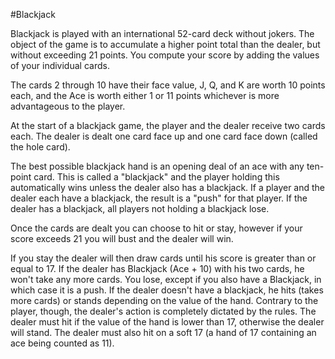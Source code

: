 

#Blackjack

Blackjack is played with an international 52-card deck without jokers. The object of the game is to accumulate a higher point total than the dealer, but without exceeding 21 points. You compute your score by adding the values of your individual cards.

The cards 2 through 10 have their face value, J, Q, and K are worth 10 points each, and the Ace is worth either 1 or 11 points whichever is more advantageous to the player.

At the start of a blackjack game, the player and the dealer receive two cards each. The dealer is dealt one card face up and one card face down (called the hole card).

The best possible blackjack hand is an opening deal of an ace with any ten-point card. This is called a "blackjack" and the player holding this automatically wins unless the dealer also has a blackjack. If a player and the dealer each have a blackjack, the result is a "push" for that player. If the dealer has a blackjack, all players not holding a blackjack lose.

Once the cards are dealt you can choose to hit or stay, however if your score exceeds 21 you will bust and the dealer will win.

If you stay the dealer will then draw cards until his score is greater than or equal to 17.  If the dealer has Blackjack (Ace + 10) with his two cards, he won't take any more cards. You lose, except if you also have a Blackjack, in which case it is a push.  If the dealer doesn't have a blackjack, he hits (takes more cards) or stands depending on the value of the hand. Contrary to the player, though, the dealer's action is completely dictated by the rules. The dealer must hit if the value of the hand is lower than 17, otherwise the dealer will stand.  The dealer must also hit on a soft 17 (a hand of 17 containing an ace being counted as 11).

